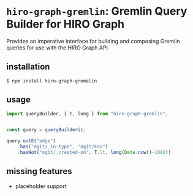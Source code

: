 # `hiro-graph-gremlin`: Gremlin Query Builder for HIRO Graph

Provides an imperative interface for building and composing Gremlin queries for use with the HIRO Graph API.

## installation

```
$ npm install hiro-graph-gremalin
```

## usage

```javascript
import queryBuilder, { T, long } from "hiro-graph-gremlin";


const query = queryBuilder();

query.outE("edge")
    .has("ogit/_in-type", "ogit/Foo")
    .hasNot("ogit/_created-on", T.lt, long(Date.now()-1000))

```

## missing features

 - placeholder support
